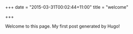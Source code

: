 +++
date = "2015-03-31T00:02:44+11:00"
title = "welcome"

+++

Welcome to this page. My first post generated by Hugo!
